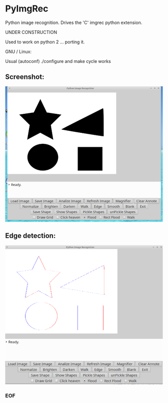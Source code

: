 # PyImgRec

  Python image recognition. Drives the 'C' imgrec python extension.

  UNDER CONSTRUCTION

  Used to work on python 2 ... porting it.

GNU / Linux:

 Usual (autoconf) ./configure and make cycle works

## Screenshot:

![Screen Shot](screen.png)

## Edge detection:

![Screen Shot of Edge Detection](screen_edge.png)

### EOF

